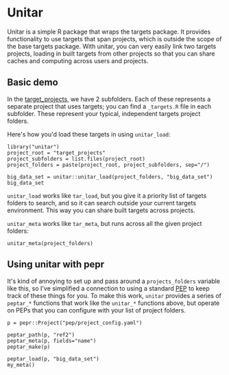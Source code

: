 # Unitar

Unitar is a simple R package that wraps the targets package. It provides functionality to use targets that span projects, which is outside the scope of the base targets package. With unitar, you can very easily link two targets projects, loading in built targets from other projects so that you can share caches and computing across users and projects.


## Basic demo

In the [target_projects](/target_projects), we have 2 subfolders. Each of these represents a separate project that uses targets; you can find a `_targets.R` file in each subfolder. These represent your typical, independent targets project folders.

Here's how you'd load these targets in using `unitar_load`:

```
library("unitar")
project_root = "target_projects"
project_subfolders = list.files(project_root)
project_folders = paste(project_root, project_subfolders, sep="/")

big_data_set = unitar::unitar_load(project_folders, "big_data_set")
big_data_set
```

`unitar_load` works like `tar_load`, but you give it a priority list of targets folders to search, and so it can search outside your current targets environment. This way you can share built targets across projects.

`unitar_meta` works like `tar_meta`, but runs across all the given project folders:

```
unitar_meta(project_folders)
```


## Using unitar with pepr

It's kind of annoying to set up and pass around a `projects_folders` variable like this, so I've simplified a connection to using a standard [PEP](http://pep.databio.org) to keep track of these things for you. To make this work, `unitar` provides a series of `peptar_*` functions that work like the `unitar_*` functions above, but operate on PEPs that you can configure with your list of project folders.

```
p = pepr::Project("pep/project_config.yaml")

peptar_path(p, "ref2")
peptar_meta(p, fields="name")
peptar_make(p)

peptar_load(p, "big_data_set")
my_meta()
```